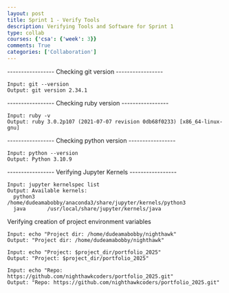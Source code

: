 ```yaml
---
layout: post
title: Sprint 1 - Verify Tools
description: Verifying Tools and Software for Sprint 1
type: collab
courses: {'csa': {'week': 3}}
comments: True
categories: ['Collaboration']
---
```


----------------- Checking git version -----------------
```
Input: git --version
Output: git version 2.34.1
```
----------------- Checking ruby version -----------------
```
Input: ruby -v
Output: ruby 3.0.2p107 (2021-07-07 revision 0db68f0233) [x86_64-linux-gnu]
```
----------------- Checking python version -----------------
```
Input: python --version
Output: Python 3.10.9
```
----------------- Verifying Jupyter Kernels -----------------
```
Input: jupyter kernelspec list
Output: Available kernels:
  python3    /home/dudeamabobby/anaconda3/share/jupyter/kernels/python3
  java       /usr/local/share/jupyter/kernels/java
```
Verifying creation of project environment variables
```
Input: echo "Project dir: /home/dudeamabobby/nighthawk"
Output: "Project dir: /home/dudeamabobby/nighthawk"
```
```
Input: echo "Project: $project_dir/portfolio_2025"
Output: "Project: $project_dir/portfolio_2025"
```
```
Input: echo "Repo: https://github.com/nighthawkcoders/portfolio_2025.git"
Output: "Repo: https://github.com/nighthawkcoders/portfolio_2025.git"
```

